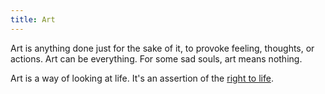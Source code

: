 ```yaml
---
title: Art
---
```

Art is anything done just for the sake of it, to provoke feeling, thoughts, or actions. Art can be everything. For some sad souls, art means nothing.

Art is a way of looking at life. It's an assertion of the [right to life](justice.md).
